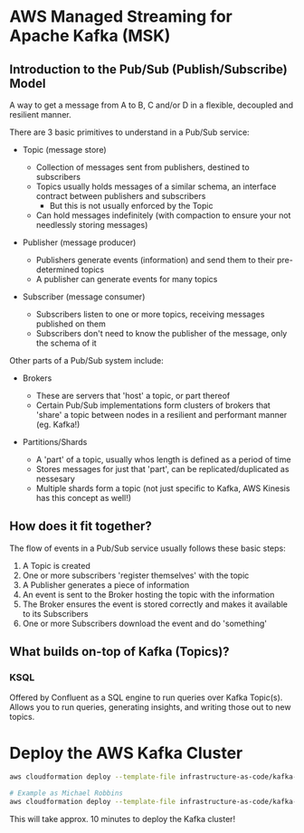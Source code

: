 # AWS Managed Streaming for Apache Kafka (MSK)

## Introduction to the Pub/Sub (Publish/Subscribe) Model

A way to get a message from A to B, C and/or D in a flexible, decoupled and resilient manner.

There are 3 basic primitives to understand in a Pub/Sub service:
* Topic (message store)
  * Collection of messages sent from publishers, destined to subscribers
  * Topics usually holds messages of a similar schema, an interface contract between publishers and subscribers
    * But this is not usually enforced by the Topic
  * Can hold messages indefinitely (with compaction to ensure your not needlessly storing messages)

* Publisher (message producer)
  * Publishers generate events (information) and send them to their pre-determined topics
  * A publisher can generate events for many topics

* Subscriber (message consumer)
  * Subscribers listen to one or more topics, receiving messages published on them
  * Subscribers don't need to know the publisher of the message, only the schema of it

Other parts of a Pub/Sub system include:
* Brokers
  * These are servers that 'host' a topic, or part thereof
  * Certain Pub/Sub implementations form clusters of brokers that 'share' a topic between nodes in a resilient and performant manner (eg. Kafka!)

* Partitions/Shards
  * A 'part' of a topic, usually whos length is defined as a period of time
  * Stores messages for just that 'part', can be replicated/duplicated as nessesary
  * Multiple shards form a topic (not just specific to Kafka, AWS Kinesis has this concept as well!)

## How does it fit together?

The flow of events in a Pub/Sub service usually follows these basic steps:
1. A Topic is created
2. One or more subscribers 'register themselves' with the topic
3. A Publisher generates a piece of information
4. An event is sent to the Broker hosting the topic with the information
5. The Broker ensures the event is stored correctly and makes it available to its Subscribers
6. One or more Subscribers download the event and do 'something'

## What builds on-top of Kafka (Topics)?

### KSQL
Offered by Confluent as a SQL engine to run queries over Kafka Topic(s).
Allows you to run queries, generating insights, and writing those out to new topics.

# Deploy the AWS Kafka Cluster

```bash
aws cloudformation deploy --template-file infrastructure-as-code/kafka-cluster.yml --stack-name streaming-<your-name>-kafka-cluster --parameter-overrides "ResourcePrefix=streaming-<your-name>"

# Example as Michael Robbins
aws cloudformation deploy --template-file infrastructure-as-code/kafka-cluster.yml --stack-name streaming-michaelr-kafka-cluster --parameter-overrides "ResourcePrefix=streaming-michaelr"
```

This will take approx. 10 minutes to deploy the Kafka cluster!

